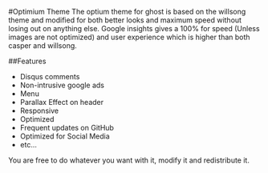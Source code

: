 #Optimium Theme
The optium theme for ghost is based on the willsong theme and modified for both better looks and maximum speed without losing out on anything else. Google insights gives a 100% for speed (Unless images are not optimized) and user experience which is higher than both casper and willsong.

##Features

 - Disqus comments
 - Non-intrusive google ads
 - Menu
 - Parallax Effect on header
 - Responsive
 - Optimized
 - Frequent updates on GitHub
 - Optimized for Social Media
 - etc...


You are free to do whatever you want with it, modify it and redistribute it.